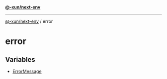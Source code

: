 [**@-xun/next-env**](../README.md)

***

[@-xun/next-env](../README.md) / error

# error

## Variables

- [ErrorMessage](variables/ErrorMessage.md)
